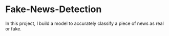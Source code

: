 # Fake-News-Detection
In this project, I build a model to accurately classify a piece of news as real or fake.
